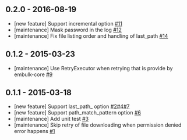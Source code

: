 ## 0.2.0 - 2016-08-19

* [new feature] Support incremental option [#11](https://github.com/sakama/embulk-input-sftp/pull/11)
* [maintenance] Mask password in the log [#12](https://github.com/sakama/embulk-input-sftp/pull/12)
* [maintenance] Fix file listing order and handling of last_path [#14](https://github.com/sakama/embulk-input-sftp/pull/14)

## 0.1.2 - 2015-03-23

* [maintenance] Use RetryExecutor when retrying that is provide by embulk-core [#9](https://github.com/sakama/embulk-input-sftp/pull/9)

## 0.1.1 - 2015-03-18

* [new feature] Support last_path_ option [#2](https://github.com/sakama/embulk-input-sftp/pull/2)[#4](https://github.com/sakama/embulk-input-sftp/pull/4)[#7](https://github.com/sakama/embulk-input-sftp/pull/7)
* [new feature] Support path_match_pattern option [#6](https://github.com/sakama/embulk-input-sftp/pull/6)
* [maintenance] Add unit test [#3](https://github.com/sakama/embulk-input-sftp/pull/3)
* [maintenance] Skip retry of file downloading when permission denied error happens [#1](https://github.com/sakama/embulk-input-sftp/pull/1)
